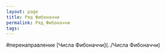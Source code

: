 ```yaml
---
layout: page
title: Ряд Фибоначчи
permalink: Ряд_Фибоначчи
tags: 
---
```

#перенаправление [Числа Фибоначчи](../Числа Фибоначчи)